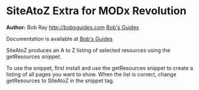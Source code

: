SiteAtoZ Extra for MODx Revolution
=======================================


**Author:** Bob Ray <http://bobsguides.com> [Bob's Guides](http://bobsguides.com)

Documentation is available at [Bob's Guides](http://bobsguides.com/siteatoz-tutorial.html)

SiteAtoZ produces an A to Z listing of selected resources using the getResources snippet.

To use the snippet, first install and use the getResources snippet to create a listing
of all pages you want to show. When the list is correct, change getResources to SiteAtoZ in the snippet tag.
